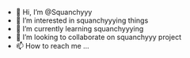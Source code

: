 - 👋 Hi, I’m @Squanchyyy
- 👀 I’m interested in squanchyyying things
- 🌱 I’m currently learning squanchyyying
- 💞️ I’m looking to collaborate on squanchyyy project
- 📫 How to reach me ...

<!---
Squanchyyy/Squanchyyy is a ✨ special ✨ repository because its `README.md` (this file) appears on your GitHub profile.
You can click the Preview link to take a look at your changes.
--->
